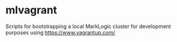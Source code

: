 mlvagrant
=========

Scripts for bootstrapping a local MarkLogic cluster for development purposes using https://www.vagrantup.com/
